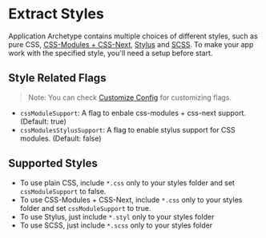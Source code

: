 # Extract Styles

Application Archetype contains multiple choices of different styles, such as pure CSS, [CSS-Modules + CSS-Next](https://github.com/css-modules/css-modules), [Stylus](http://stylus-lang.com/docs/css-style.html) and [SCSS](http://sass-lang.com/). To make your app work with the specified style, you'll need a setup before start.

## Style Related Flags

> Note: You can check [Customize Config](/chapter1/intermediate/app-archetype/customize-config.md) for customizing flags.

- `cssModuleSupport`: A flag to enbale css-modules + css-next support. (Default: true)
- `cssModulesStylusSupport`: A flag to enable stylus support for CSS modules. (Default: false)

## Supported Styles

- To use plain CSS, include `*.css` only to your styles folder and set `cssModuleSupport` to false.
- To use CSS-Modules + CSS-Next, include `*.css` only to your styles folder and set `cssModuleSupport` to true.
- To use Stylus, just include `*.styl` only to your styles folder
- To use SCSS, just include `*.scss` only to your styles folder